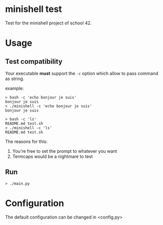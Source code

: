 # minishell test

Test for the minishell project of school 42.

# Usage

## Test compatibility

Your executable **must** support the `-c` option which allow to pass command as string.

example:

```
> bash -c 'echo bonjour je suis'
bonjour je suis
> ./minishell -c 'echo bonjour je suis'
bonjour je suis

> bash -c 'ls'
README.md test.sh
> ./minishell -c 'ls'
README.md test.sh
```

The reasons for this:
1. You're free to set the prompt to whatever you want
2. Termcaps would be a nightmare to test

## Run

`> ./main.py`

# Configuration

The default configuration can be changed in <config.py>
